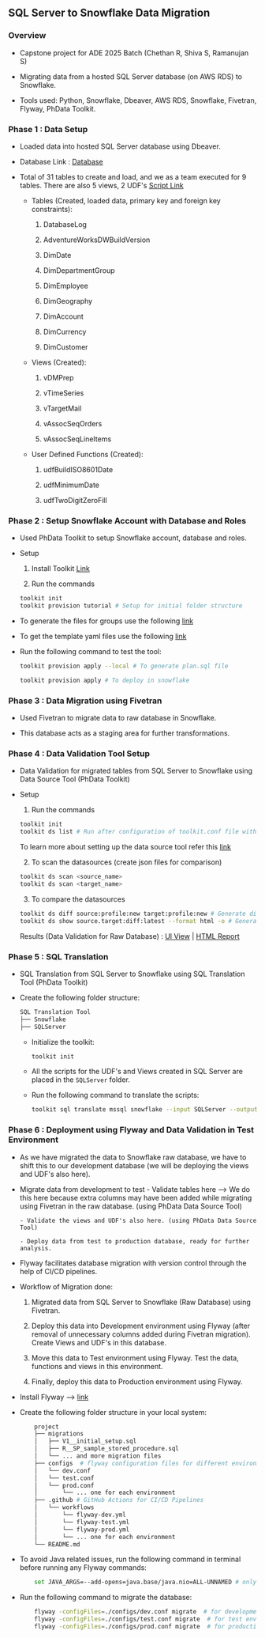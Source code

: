 ## SQL Server to Snowflake Data Migration 

### Overview

- Capstone project for ADE 2025 Batch (Chethan R, Shiva S, Ramanujan S)

- Migrating data from a hosted SQL Server database (on AWS RDS) to Snowflake.

- Tools used: Python, Snowflake, Dbeaver, AWS RDS, Snowflake, Fivetran, Flyway, PhData Toolkit.

### Phase 1 : Data Setup

- Loaded data into hosted SQL Server database using Dbeaver.

- Database Link : [Database](https://learn.microsoft.com/en-us/sql/samples/adventureworks-install-configure?view=sql-server-ver17&tabs=ssms)

- Total of 31 tables to create and load, and we as a team executed for 9 tables. There are also 5 views, 2 UDF's [Script Link](./Data%20Setup/instawdbdw.txt)

    - Tables (Created, loaded data, primary key and foreign key constraints):

        1. DatabaseLog

        2. AdventureWorksDWBuildVersion

        3. DimDate

        4. DimDepartmentGroup

        5. DimEmployee

        6. DimGeography

        7. DimAccount

        8. DimCurrency

        9. DimCustomer
    
    - Views (Created):

        1. vDMPrep

        2. vTimeSeries

        3. vTargetMail

        4. vAssocSeqOrders

        5. vAssocSeqLineItems
    
    - User Defined Functions (Created):

        1. udfBuildISO8601Date

        2. udfMinimumDate

        3. udfTwoDigitZeroFill


### Phase 2 : Setup Snowflake Account with Database and Roles

- Used PhData Toolkit to setup Snowflake account, database and roles.

- Setup
    1. Install Toolkit [Link](https://toolkit.phdata.io/docs/toolkit-cli)

    2. Run the commands

    ```bash
    toolkit init
    toolkit provision tutorial # Setup for initial folder structure
    ```

- To generate the files for groups use the following [link](https://provisiontoolpoc-nkfxytohrlpyqzbsajwdim.streamlit.app/)

- To get the template yaml files use the following [link](https://github.com/Hithesh1334/porvisoin-tool-test-/tree/main/stack/templates)

- Run the following command to test the tool:

    ```bash
    toolkit provision apply --local # To generate plan.sql file

    toolkit provision apply # To deploy in snowflake
    ```

### Phase 3 : Data Migration using Fivetran

- Used Fivetran to migrate data to raw database in Snowflake.

- This database acts as a staging area for further transformations.


### Phase 4 : Data Validation Tool Setup

- Data Validation for migrated tables from SQL Server to Snowflake using Data Source Tool (PhData Toolkit)

- Setup

    1. Run the commands

    ```bash
    toolkit init
    toolkit ds list # Run after configuration of toolkit.conf file with necessary datasources and profiles
    ```

    To learn more about setting up the data source tool refer this [link](https://toolkit.phdata.io/docs/data-source)

    2. To scan the datasources (create json files for comparison)

    ```bash
    toolkit ds scan <source_name>
    toolkit ds scan <target_name>
    ```

    3. To compare the datasources

    ```bash
    toolkit ds diff source:profile:new target:profile:new # Generate diff json file for comparison
    toolkit ds show source.target:diff:latest --format html -o # Generate html report using the diff json file
    ```
    Results (Data Validation for Raw Database) : [UI View](./Data%20Source%20Tool/MigrationReport.png) | [HTML Report](./Data%20Source%20Tool/sap_source.sap_target_diff_2025-10-16T140001.969Z.html)


### Phase 5 : SQL Translation

- SQL Translation from SQL Server to Snowflake using SQL Translation Tool (PhData Toolkit)

- Create the following folder structure:

    ```bash
    SQL Translation Tool
    ├── Snowflake
    ├── SQLServer
    ```

    - Initialize the toolkit:

        ```bash
        toolkit init
        ```

    - All the scripts for the UDF's and Views created in SQL Server are placed in the `SQLServer` folder.

    - Run the following command to translate the scripts:

        ```bash
        toolkit sql translate mssql snowflake --input SQLServer --output Snowflake
        ```

### Phase 6 : Deployment using Flyway and Data Validation in Test Environment

- As we have migrated the data to Snowflake raw database, we have to shift this to our development database (we will be deploying the views and UDF's also here).

- Migrate data from development to test
      - Validate tables here --> We do this here because extra columns may have been added while    migrating using Fivetran in the raw database. (using PhData Data Source Tool)

      - Validate the views and UDF's also here. (using PhData Data Source Tool)

      - Deploy data from test to production database, ready for further analysis.


- Flyway facilitates database migration with version control through the help of CI/CD pipelines.

- Workflow of Migration done:

    1. Migrated data from SQL Server to Snowflake (Raw Database) using Fivetran.

    2. Deploy this data into Development environment using Flyway (after removal of unnecessary columns added during Fivetran migration). Create Views and UDF's in this database.

    3. Move this data to Test environment using Flyway. Test the data, functions and views in this environment.

    4. Finally, deploy this data to Production environment using Flyway.


- Install Flyway --> [link](https://www.red-gate.com/hub/product-learning/flyway/installing-and-upgrading-the-flyway-cli)

- Create the following folder structure in your local system:

    ```bash
        project
        ├── migrations
        │   ├── V1__initial_setup.sql
        │   ├── R__SP_sample_stored_procedure.sql
        │   └── ... and more migration files
        ├── configs  # flyway configuration files for different environments
        │   └── dev.conf
        │   └── test.conf
        │   └── prod.conf
        │       └── ... one for each environment
        ├── .github # GitHub Actions for CI/CD Pipelines
        │   └── workflows
        │       └── flyway-dev.yml
        │       └── flyway-test.yml
        │       └── flyway-prod.yml
        │       └── ... one for each environment
        └── README.md

    ```

- To avoid Java related issues, run the following command in terminal before running any Flyway commands:

    ```bash
        set JAVA_ARGS=--add-opens=java.base/java.nio=ALL-UNNAMED # only for current terminal session
    ```

- Run the following command to migrate the database:

    ```bash
        flyway -configFiles=./configs/dev.conf migrate  # for development environment
        flyway -configFiles=./configs/test.conf migrate  # for test environment
        flyway -configFiles=./configs/prod.conf migrate  # for production environment
    ```
